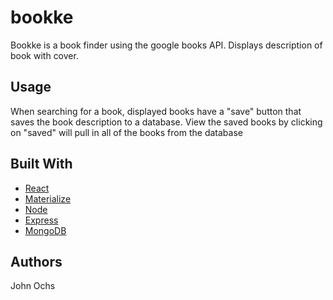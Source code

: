 # bookke
Bookke is a book finder using the google books API. Displays description of book with cover.

## Usage
When searching for a book, displayed books have a "save" button that saves the book description to a database. View the saved books by clicking on "saved" will pull in all of the books from the database

## Built With
* [React](https://reactjs.org)
* [Materialize](https://materializecss.com)
* [Node](https://nodejs.org/en/)
* [Express](https://expressjs.com)
* [MongoDB](https://www.mongodb.com/what-is-mongodb)

## Authors
John Ochs
